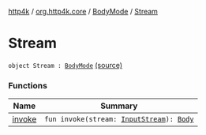 [http4k](../../../index.md) / [org.http4k.core](../../index.md) / [BodyMode](../index.md) / [Stream](./index.md)

# Stream

`object Stream : `[`BodyMode`](../index.md) [(source)](https://github.com/http4k/http4k/blob/master/http4k-core/src/main/kotlin/org/http4k/core/BodyMode.kt#L11)

### Functions

| Name | Summary |
|---|---|
| [invoke](invoke.md) | `fun invoke(stream: `[`InputStream`](https://docs.oracle.com/javase/9/docs/api/java/io/InputStream.html)`): `[`Body`](../../-body/index.md) |
